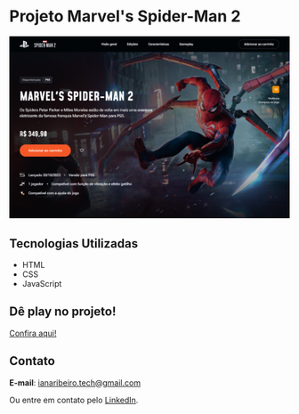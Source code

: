 # Projeto Marvel's Spider-Man 2

<img src="./projeto-spiderman.png">

## Tecnologias Utilizadas
- HTML
- CSS
- JavaScript

## Dê play no projeto!

[Confira aqui!](https://iana-ribeiro.github.io/spiderman-2)

## Contato

**E-mail**: ianaribeiro.tech@gmail.com

Ou entre em contato pelo [LinkedIn](https://www.linkedin.com/in/iana-ribeiro/).
